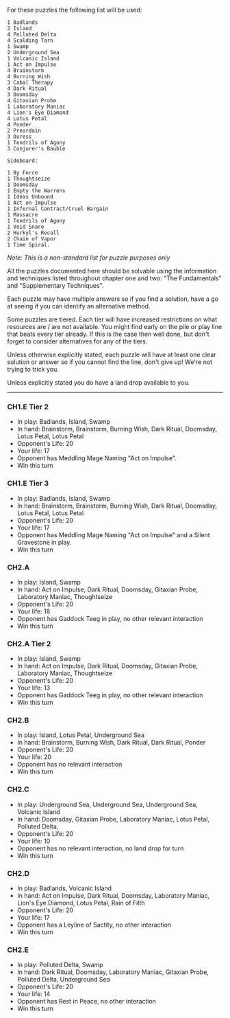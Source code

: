 
For these puzzles the following list will be used:

```
1 Badlands
2 Island  
4 Polluted Delta  
4 Scalding Tarn  
1 Swamp  
2 Underground Sea  
1 Volcanic Island  
1 Act on Impulse  
4 Brainstorm  
4 Burning Wish  
3 Cabal Therapy  
4 Dark Ritual  
3 Doomsday  
4 Gitaxian Probe  
1 Laboratory Maniac  
4 Lion's Eye Diamond  
4 Lotus Petal  
4 Ponder  
2 Preordain  
3 Duress  
1 Tendrils of Agony  
3 Conjurer's Bauble  

Sideboard:  

1 By Force  
1 Thoughtseize  
1 Doomsday  
1 Empty the Warrens  
1 Ideas Unbound  
1 Act on Impulse
1 Infernal Contract/Cruel Bargain  
1 Massacre  
1 Tendrils of Agony  
1 Void Snare  
2 Hurkyl's Recall  
2 Chain of Vapor
1 Time Spiral.  
```
*Note: This is a non-standard list for puzzle purposes only*

All the puzzles documented here should be solvable using the
information and techniques listed throughout chapter one and two: 
"The Fundamentals" and "Supplementary Techniques".

Each puzzle may have multiple answers so if you find a solution,
have a go at seeing if you can identify an alternative method.

Some puzzles are tiered. Each tier will have increased restrictions
on what resources are / are not available. You might find early on 
the pile or play line that beats every tier already. If this is the 
case then well done, but don't forget to consider alternatives for
any of the tiers.

Unless otherwise explicitly stated, each puzzle will have at least one 
clear solution or answer so if you cannot find the line, don't give up!
We're not trying to trick you.

Unless explicitly stated you do have a land drop available to you.

-------------
### CH1.E Tier 2

- In play:  Badlands, Island, Swamp
- In hand:  Brainstorm, Brainstorm, Burning Wish, Dark Ritual, Doomsday, Lotus Petal, Lotus Petal
- Opponent's Life: 20
- Your life: 17
- Opponent has Meddling Mage Naming "Act on Impulse".
- Win this turn

### CH1.E Tier 3

- In play:  Badlands, Island, Swamp
- In hand:  Brainstorm, Brainstorm, Burning Wish, Dark Ritual, Doomsday, Lotus Petal, Lotus Petal
- Opponent's Life: 20
- Your life: 17
- Opponent has Meddling Mage Naming "Act on Impulse" and a Silent Gravestone in play.
- Win this turn

### CH2.A

- In play:  Island, Swamp
- In hand:  Act on Impulse, Dark Ritual, Doomsday, Gitaxian Probe, Laboratory Maniac, Thoughtseize
- Opponent's Life: 20
- Your life: 18
- Opponent has Gaddock Teeg in play, no other relevant interaction
- Win this turn

### CH2.A Tier 2

- In play:  Island, Swamp
- In hand:  Act on Impulse, Dark Ritual, Doomsday, Gitaxian Probe, Laboratory Maniac, Thoughtseize
- Opponent's Life: 20
- Your life: 13
- Opponent has Gaddock Teeg in play, no other relevant interaction
- Win this turn

### CH2.B

- In play:  Island, Lotus Petal, Underground Sea
- In hand:  Brainstorm, Burning Wish, Dark Ritual, Dark Ritual, Ponder
- Opponent's Life: 20
- Your life: 20
- Opponent has no relevant interaction
- Win this turn

### CH2.C

- In play:  Underground Sea, Underground Sea, Underground Sea, Volcanic Island
- In hand:  Doomsday, Gitaxian Probe, Laboratory Maniac, Lotus Petal, Polluted Delta, 
- Opponent's Life: 20
- Your life: 10
- Opponent has no relevant interaction, no land drop for turn
- Win this turn

### CH2.D

- In play:  Badlands, Volcanic Island
- In hand:  Act on Impulse, Dark Ritual, Doomsday, Laboratory Maniac, Lion's Eye Diamond, Lotus Petal, Rain of Filth
- Opponent's Life: 20
- Your life: 17
- Opponent has a Leyline of Sactity, no other interaction
- Win this turn

### CH2.E

- In play:  Polluted Delta, Swamp
- In hand:  Dark Ritual, Doomsday, Laboratory Maniac, Gitaxian Probe, Polluted Delta, Underground Sea
- Opponent's Life: 20
- Your life: 14
- Opponent has Rest in Peace, no other interaction
- Win this turn
